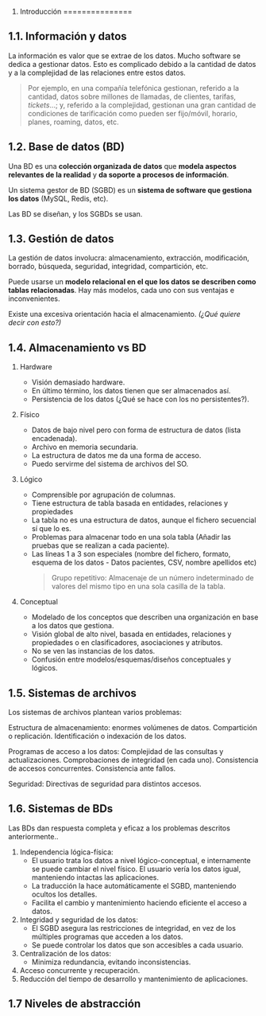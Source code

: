1. Introducción
===============

1.1. Información y datos
------------------------

La información es valor que se extrae de los datos. Mucho software se dedica a gestionar datos.
Esto es complicado debido a la cantidad de datos y a la complejidad de las relaciones entre estos datos.

> Por ejemplo, en una compañía telefónica gestionan, referido a la cantidad, datos sobre millones de llamadas, de clientes, tarifas, *tickets*...; y, referido a la complejidad, gestionan una gran cantidad de condiciones de tarificación como pueden ser fijo/móvil, horario, planes, roaming, datos, etc.


1.2. Base de datos (BD)
-----------------------

Una BD es una **colección organizada de datos** que **modela aspectos relevantes de la realidad**  y **da soporte a procesos de información**.

Un sistema gestor de BD (SGBD) es un **sistema de software que gestiona los datos** (MySQL, Redis, etc).

Las BD se diseñan, y los SGBDs se usan.

1.3. Gestión de datos
---------------------

La gestión de datos involucra: almacenamiento, extracción, modificación, borrado, búsqueda, seguridad, integridad, compartición, etc.

Puede usarse un **modelo relacional en el que los datos se describen como tablas relacionadas**. Hay más modelos, cada uno con sus ventajas e inconvenientes.

Existe una excesiva orientación hacia el almacenamiento. _(¿Qué quiere decir con esto?)_


1.4. Almacenamiento vs BD
-------------------------

1. Hardware
     + Visión demasiado hardware.
     + En último término, los datos tienen que ser almacenados así.
     + Persistencia de los datos (¿Qué se hace con los no persistentes?).
2. Físico
     + Datos de bajo nivel pero con forma de estructura de datos (lista encadenada).
     + Archivo en memoria secundaria.
     + La estructura de datos me da una forma de acceso.
     + Puedo servirme del sistema de archivos del SO.
3. Lógico
     + Comprensible por agrupación de columnas.
     + Tiene estructura de tabla basada en entidades, relaciones y propiedades
     + La tabla no es una estructura de datos, aunque el fichero secuencial sí que lo es.
     + Problemas para almacenar todo en una sola tabla (Añadir las pruebas que se realizan a cada paciente).
     + Las líneas 1 a 3 son especiales (nombre del fichero, formato, esquema de los datos - Datos pacientes, CSV, nombre apellidos etc)
          > Grupo repetitivo: Almacenaje de un número indeterminado de valores del mismo tipo en una sola casilla de la tabla.

4. Conceptual
     + Modelado de los conceptos que describen una organización en base a los datos que gestiona.
     + Visión global de alto nivel, basada en entidades, relaciones y propiedades o en clasificadores, asociaciones y atributos.
     + No se ven las instancias de los datos.
     + Confusión entre modelos/esquemas/diseños conceptuales y lógicos.


1.5. Sistemas de archivos
-------------------------

Los sistemas de archivos plantean varios problemas:

Estructura de almacenamiento: enormes volúmenes de datos. Compartición o replicación. Identificación o indexación de los datos.

Programas de acceso a los datos: Complejidad de las consultas y actualizaciones. Comprobaciones de integridad (en cada uno). Consistencia de accesos concurrentes. Consistencia ante fallos.

Seguridad: Directivas de seguridad para distintos accesos.


1.6. Sistemas de BDs
--------------------

Las BDs dan respuesta completa y eficaz a los problemas descritos anteriormente.. 

1. Independencia lógica-física:
     + El usuario trata los datos a nivel lógico-conceptual, e internamente se puede cambiar el nivel físico. El usuario vería los datos igual, manteniendo intactas las aplicaciones.
     + La traducción la hace automáticamente el SGBD, manteniendo ocultos los detalles.
     + Facilita el cambio y mantenimiento haciendo eficiente el acceso a datos.
2. Integridad y seguridad de los datos:
    + El SGBD asegura las restricciones de integridad, en vez de los múltiples programas que acceden a los datos.
    + Se puede controlar los datos que son accesibles a cada usuario.
3. Centralización de los datos:
    + Minimiza redundancia, evitando inconsistencias.
4. Acceso concurrente y recuperación.
5. Reducción del tiempo de desarrollo y mantenimiento de aplicaciones.


1.7 Niveles de abstracción
--------------------------



<!-- Hasta diapo 5 - álgebra relacional -->

